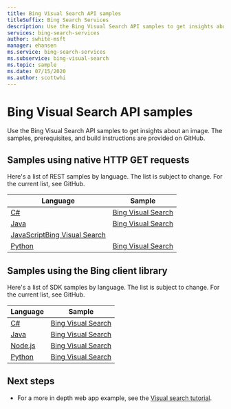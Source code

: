 ```yaml
---
title: Bing Visual Search API samples
titleSuffix: Bing Search Services
description: Use the Bing Visual Search API samples to get insights about an image.
services: bing-search-services
author: swhite-msft
manager: ehansen
ms.service: bing-search-services
ms.subservice: bing-visual-search
ms.topic: sample
ms.date: 07/15/2020
ms.author: scottwhi
---
```


# Bing Visual Search API samples

Use the Bing Visual Search API samples to get insights about an image. The samples, prerequisites, and build instructions are provided on GitHub. 

## Samples using native HTTP GET requests

Here's a list of REST samples by language. The list is subject to change. For the current list, see GitHub.

|Language|Sample
|-|-
|[C#](https://github.com/microsoft/bing-search-dotnet-samples/tree/main/rest)|[Bing Visual Search](https://github.com/microsoft/bing-search-java-samples/tree/main/rest)
|[Java](https://github.com/microsoft/bing-search-java-samples/tree/main/rest)|[Bing Visual Search](https://github.com/microsoft/bing-search-java-samples/blob/main/rest/BingVisualSearchV7.java)
|[JavaScript](https://github.com/microsoft/bing-search-nodejs-samples/tree/main/rest)[Bing Visual Search](https://github.com/microsoft/bing-search-nodejs-samples/blob/main/rest/BingVisualSearchV7.js)
|[Python](https://github.com/microsoft/bing-search-python-samples/tree/main/rest)|[Bing Visual Search](https://github.com/microsoft/bing-search-python-samples/blob/main/rest/BingVisualSearchV7.py)


## Samples using the Bing client library

Here's a list of SDK samples by language. The list is subject to change. For the current list, see GitHub.

|Language|Sample
|-|-
|[C#](https://github.com/microsoft/bing-search-dotnet-samples/tree/main/rest)|[Bing Visual Search](https://github.com/microsoft/bing-search-dotnet-samples/blob/main/rest/BingWebSearchV7.cs)
|[Java](https://github.com/Azure-Samples/cognitive-services-java-sdk-samples)|[Bing Visual Search](https://github.com/microsoft/bing-search-java-samples/blob/main/rest/BingWebSearchV7.java)
|[Node.js](https://github.com/Azure-Samples/cognitive-services-node-sdk-samples)|[Bing Visual Search](https://github.com/microsoft/bing-search-nodejs-samples/blob/main/rest/BingWebSearchV7.js)
|[Python](https://github.com/Azure-Samples/cognitive-services-python-sdk-samples)|[Bing Visual Search](https://github.com/microsoft/bing-search-python-samples/blob/main/rest/BingWebSearchV7.py)</a>


## Next steps

- For a more in depth web app example, see the [Visual search tutorial](tutorial/visual-search-single-page-app.md).